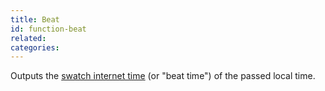 ```yaml
---
title: Beat
id: function-beat
related:
categories:
---
```



Outputs the [swatch internet time](https://en.wikipedia.org/wiki/Swatch_Internet_Time) (or "beat time") of the passed local time.
		